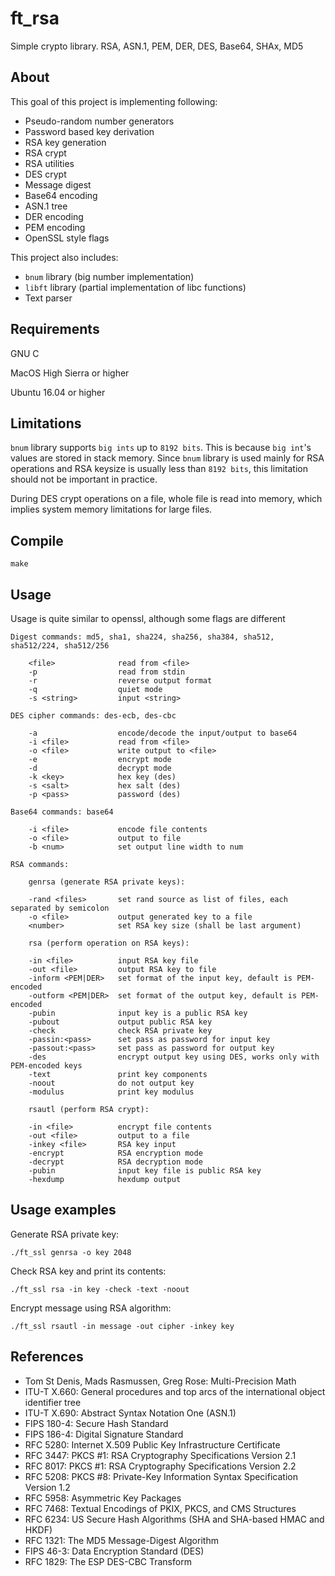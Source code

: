 # ft_rsa
Simple crypto library. RSA, ASN.1, PEM, DER, DES, Base64, SHAx, MD5

## About
This goal of this project is implementing following:
* Pseudo-random number generators
* Password based key derivation
* RSA key generation
* RSA crypt
* RSA utilities
* DES crypt
* Message digest
* Base64 encoding
* ASN.1 tree
* DER encoding
* PEM encoding
* OpenSSL style flags

This project also includes:
* ```bnum``` library (big number implementation)
* ```libft``` library (partial implementation of libc functions)
* Text parser

## Requirements
GNU C

MacOS High Sierra or higher

Ubuntu 16.04 or higher

## Limitations
```bnum``` library supports ``big ints`` up to ```8192 bits```. This is because ```big int```'s
values are stored in stack memory. Since ```bnum``` library is used mainly for RSA operations
and RSA keysize is usually less than ```8192 bits```, this limitation should not be important in practice.

During DES crypt operations on a file, whole file is read into memory,
which implies system memory limitations for large files.

## Compile
```make```

## Usage
Usage is quite similar to openssl, although some flags are different

```
Digest commands: md5, sha1, sha224, sha256, sha384, sha512, sha512/224, sha512/256

    <file>              read from <file>
    -p                  read from stdin
    -r                  reverse output format
    -q                  quiet mode
    -s <string>         input <string>

DES cipher commands: des-ecb, des-cbc

    -a                  encode/decode the input/output to base64
    -i <file>           read from <file>
    -o <file>           write output to <file>
    -e                  encrypt mode
    -d                  decrypt mode
    -k <key>            hex key (des)
    -s <salt>           hex salt (des)
    -p <pass>           password (des)

Base64 commands: base64

    -i <file>           encode file contents
    -o <file>           output to file
    -b <num>            set output line width to num

RSA commands:

    genrsa (generate RSA private keys):
    
    -rand <files>       set rand source as list of files, each separated by semicolon
    -o <file>           output generated key to a file
    <number>            set RSA key size (shall be last argument)
    
    rsa (perform operation on RSA keys):
    
    -in <file>          input RSA key file
    -out <file>         output RSA key to file
    -inform <PEM|DER>   set format of the input key, default is PEM-encoded
    -outform <PEM|DER>  set format of the output key, default is PEM-encoded
    -pubin              input key is a public RSA key
    -pubout             output public RSA key
    -check              check RSA private key
    -passin:<pass>      set pass as password for input key
    -passout:<pass>     set pass as password for output key
    -des                encrypt output key using DES, works only with PEM-encoded keys
    -text               print key components
    -noout              do not output key
    -modulus            print key modulus
    
    rsautl (perform RSA crypt):
    
    -in <file>          encrypt file contents
    -out <file>         output to a file
    -inkey <file>       RSA key input
    -encrypt            RSA encryption mode
    -decrypt            RSA decryption mode
    -pubin              input key file is public RSA key
    -hexdump            hexdump output
```
## Usage examples
Generate RSA private key:
```
./ft_ssl genrsa -o key 2048
```
Check RSA key and print its contents:
```
./ft_ssl rsa -in key -check -text -noout
```
Encrypt message using RSA algorithm:
```
./ft_ssl rsautl -in message -out cipher -inkey key
```
## References
* Tom St Denis, Mads Rasmussen, Greg Rose: Multi-Precision Math
* ITU-T X.660: General procedures and top arcs of the international object identifier tree
* ITU-T X.690: Abstract Syntax Notation One (ASN.1)
* FIPS 180-4: Secure Hash Standard
* FIPS 186-4: Digital Signature Standard
* RFC 5280: Internet X.509 Public Key Infrastructure Certificate
* RFC 3447: PKCS #1: RSA Cryptography Specifications Version 2.1
* RFC 8017: PKCS #1: RSA Cryptography Specifications Version 2.2
* RFC 5208: PKCS #8: Private-Key Information Syntax Specification Version 1.2
* RFC 5958: Asymmetric Key Packages
* RFC 7468: Textual Encodings of PKIX, PKCS, and CMS Structures
* RFC 6234: US Secure Hash Algorithms (SHA and SHA-based HMAC and HKDF)
* RFC 1321: The MD5 Message-Digest Algorithm
* FIPS 46-3: Data Encryption Standard (DES)
* RFC 1829: The ESP DES-CBC Transform
